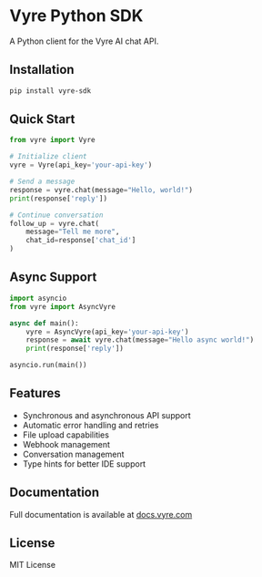 # Vyre Python SDK

A Python client for the Vyre AI chat API.

## Installation

```bash
pip install vyre-sdk
```

## Quick Start

```python
from vyre import Vyre

# Initialize client
vyre = Vyre(api_key='your-api-key')

# Send a message
response = vyre.chat(message="Hello, world!")
print(response['reply'])

# Continue conversation
follow_up = vyre.chat(
    message="Tell me more",
    chat_id=response['chat_id']
)
```

## Async Support

```python
import asyncio
from vyre import AsyncVyre

async def main():
    vyre = AsyncVyre(api_key='your-api-key')
    response = await vyre.chat(message="Hello async world!")
    print(response['reply'])

asyncio.run(main())
```

## Features

- Synchronous and asynchronous API support
- Automatic error handling and retries
- File upload capabilities
- Webhook management
- Conversation management
- Type hints for better IDE support

## Documentation

Full documentation is available at [docs.vyre.com](https://docs.vyre.com)

## License

MIT License
